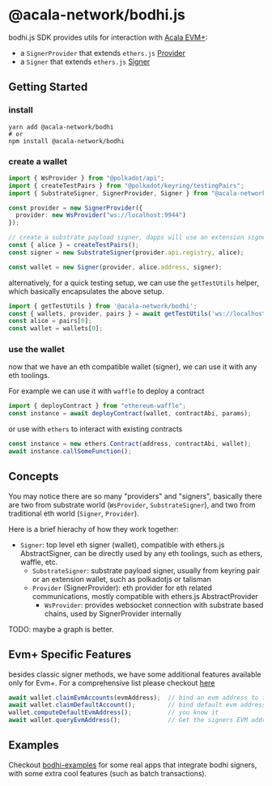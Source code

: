 # @acala-network/bodhi.js
bodhi.js SDK provides utils for interaction with [Acala EVM+](https://evmdocs.acala.network/general/about-acala-evm+):
- a `SignerProvider` that extends `ethers.js` [Provider](https://docs.ethers.io/v5/single-page/#/v5/api/providers/provider/-%23-Provider)
- a `Signer` that extends `ethers.js` [Signer](https://docs.ethers.io/v5/single-page/#/v5/api/signer/-%23-Signer)

## Getting Started
### install
```
yarn add @acala-network/bodhi
# or
npm install @acala-network/bodhi
```

### create a wallet
```ts
import { WsProvider } from "@polkadot/api";
import { createTestPairs } from "@polkadot/keyring/testingPairs";
import { SubstrateSigner, SignerProvider, Signer } from "@acala-network/bodhi";

const provider = new SignerProvider({
  provider: new WsProvider("ws://localhost:9944")
});

// create a substrate payload signer, dapps will use an extension signer
const { alice } = createTestPairs();
const signer = new SubstrateSigner(provider.api.registry, alice);

const wallet = new Signer(provider, alice.address, signer);
```

alternatively, for a quick testing setup, we can use the `getTestUtils` helper, which basically encapsulates the above setup.
```ts
import { getTestUtils } from '@acala-network/bodhi';
const { wallets, provider, pairs } = await getTestUtils('ws://localhost:9944');
const alice = pairs[0];
const wallet = wallets[0];
```

### use the wallet
now that we have an eth compatible wallet (signer), we can use it with any eth toolings. 

For example we can use it with `waffle` to deploy a contract
```ts
import { deployContract } from "ethereum-waffle";
const instance = await deployContract(wallet, contractAbi, params);
```

or use with `ethers` to interact with existing contracts
```ts
const instance = new ethers.Contract(address, contractAbi, wallet);
await instance.callSomeFunction();
```

## Concepts
You may notice there are so many "providers" and "signers", basically there are two from substrate world (`WsProvider`, `SubstrateSigner`), and two from traditional eth world (`Signer`, `Provider`).

Here is a brief hierachy of how they work together:

- `Signer`: top level eth signer (wallet), compatible with ethers.js AbstractSigner, can be directly used by any eth toolings, such as ethers, waffle, etc.
  - `SubstrateSigner`: substrate payload signer, usually from keyring pair or an extension wallet, such as polkadotjs or talisman
  - `Provider` (SignerProvider): eth provider for eth related communications, mostly compatible with ethers.js AbstractProvider
    - `WsProvider`: provides websocket connection with substrate based chains, used by SignerProvider internally
  

TODO: maybe a graph is better.

## Evm+ Specific Features
besides classic signer methods, we have some additional features available only for Evm+. For a comprehensive list please checkout [here](./src/Signer.ts)
```ts
await wallet.claimEvmAccounts(evmAddress);  // bind an evm address to the signer substrate address
await wallet.claimDefaultAccount();         // bind default evm address to the signer substrate address
wallet.computeDefaultEvmAddress();          // you know it
await wallet.queryEvmAddress();             // Get the signers EVM address if it has claimed one.
```

## Examples
Checkout [bodhi-examples](https://github.com/AcalaNetwork/bodhi-examples) for some real apps that integrate bodhi signers, with some extra cool features (such as batch transactions).